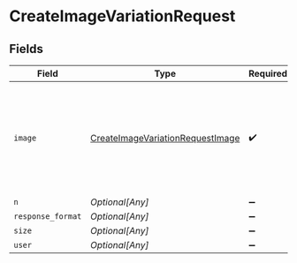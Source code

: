 # CreateImageVariationRequest


## Fields

| Field                                                                                                    | Type                                                                                                     | Required                                                                                                 | Description                                                                                              |
| -------------------------------------------------------------------------------------------------------- | -------------------------------------------------------------------------------------------------------- | -------------------------------------------------------------------------------------------------------- | -------------------------------------------------------------------------------------------------------- |
| `image`                                                                                                  | [CreateImageVariationRequestImage](../../models/shared/createimagevariationrequestimage.md)              | :heavy_check_mark:                                                                                       | The image to use as the basis for the variation(s). Must be a valid PNG file, less than 4MB, and square. |
| `n`                                                                                                      | *Optional[Any]*                                                                                          | :heavy_minus_sign:                                                                                       | N/A                                                                                                      |
| `response_format`                                                                                        | *Optional[Any]*                                                                                          | :heavy_minus_sign:                                                                                       | N/A                                                                                                      |
| `size`                                                                                                   | *Optional[Any]*                                                                                          | :heavy_minus_sign:                                                                                       | N/A                                                                                                      |
| `user`                                                                                                   | *Optional[Any]*                                                                                          | :heavy_minus_sign:                                                                                       | N/A                                                                                                      |